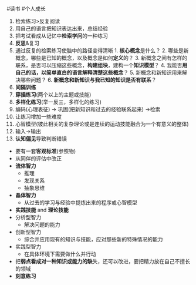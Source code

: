 #读书 #个人成长 
1. 检索练习>反复阅读
2. 用自己的语言把知识表达出来，总结经验
3. 把考试看成从记忆中**检索学问**的一种练习
4. **反思**&复习
5. 通过反复的检索练习使脑中的路径变得清晰
	1. **核心概念**是什么？
	2. 哪些是新概念，哪些是已知的概念，以及概念是如何**定义**的？
	3. 新概念之间有怎样的联系，是否可以压缩这些概念，**构建组块**，建构一个**知识模型**？
	4. 我能否**用自己的话，以简单直白的语言解释清楚这些概念**？
	5. 新概念和新知识用来解决哪些问题？
	6. **新概念和新知识与我已知的知识是否有联系**？
6. **间隔训练**
7. **穿插练习**(两个以上的主题或技能)
8. **多样化练习**(举一反三，多样化的练习)
9. 编码(心理表征) -> 巩固(把新知识和过去的经验联系起来) ->检索
10. 让练习增加一些难度
11. 心智模型(彼此相关的复杂理论或是连续的运动技能融合为一个有意义的整体)
12. 输入->输出
13. **认知偏见**导致判断错误
-   要有一套**客观标准**(参照物)
-   从同伴的评估中改正
-   **流体智力**
    -   推理
    -   发现关系
    -   抽象思维
-   **晶体智力**
    -   从过去的学习与经验中提炼出来的程序或心智模型
-   **实践技能** and **理论技能**
-   分析型智力
    -   解决问题的能力
-   创新型智力
    -   综合并应用现有的知识与技能，应对那些新的特殊情况的能力
-   实践型智力
    -   在具体环境下需要做什么并行动
-   把**弱点看成对一种知识或能力的缺**失，还可以改进，要把精力放在自己不擅长的领域
-   **刻意练习**